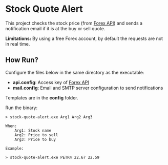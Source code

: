 # Stock Quote Alert

This project checks the stock price (from [Forex API](https://fcsapi.com/))  and sends a notification email if it is at the buy or sell quote. 

**Limitations:** By using a free Forex account, by default the requests are not in real time.

## How Run?

Configure the files below in the same directory as the executable:

* **api.config**: Access key of [Forex API](https://fcsapi.com/) 
* **mail.config**: Email and SMTP server configuration to send notifications

Templates are in the **config** folder.

Run the binary:

```
> stock-quote-alert.exe Arg1 Arg2 Arg3

When:
    Arg1: Stock name
    Arg2: Price to sell
    Arg3: Price to buy

Example:

> stock-quote-alert.exe PETR4 22.67 22.59
```